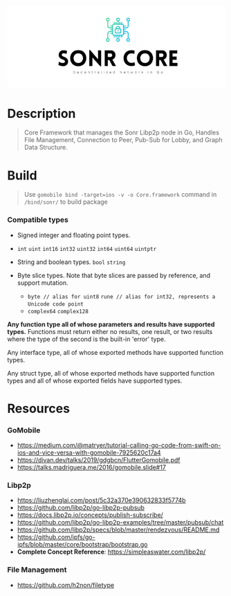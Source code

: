 <div align="center">
    <img src=".meta/header.png" alt="Sonr-Core-Header"/>
  <br>
</div>

# Description
> Core Framework that manages the Sonr Libp2p node in Go, Handles File Management, Connection to Peer, Pub-Sub for Lobby, and Graph Data Structure.

# Build
> Use `gomobile bind -target=ios -v -o Core.framework` command in `/bind/sonr/` to build package

### Compatible types
- Signed integer and floating point types. 
- `int` `uint` `int16` `int32` `uint32` `int64` `uint64` `uintptr`

- String and boolean types. `bool` `string`

- Byte slice types. Note that byte slices are passed by reference,
  and support mutation. 
  - `byte // alias for uint8`  `rune // alias for int32, represents a Unicode code point`
  - `complex64` `complex128`

**Any function type all of whose parameters and results have
  supported types.** 
  Functions must return either no results,
  one result, or two results where the type of the second is
  the built-in 'error' type.

Any interface type, all of whose exported methods have
  supported function types.

Any struct type, all of whose exported methods have
  supported function types and all of whose exported fields
  have supported types.


# Resources
### GoMobile
- https://medium.com/@matryer/tutorial-calling-go-code-from-swift-on-ios-and-vice-versa-with-gomobile-7925620c17a4
- https://divan.dev/talks/2019/gdgbcn/FlutterGomobile.pdf
- https://talks.madriguera.me/2016/gomobile.slide#17

### Libp2p
- https://liuzhenglai.com/post/5c32a370e390632833f5774b
- https://github.com/libp2p/go-libp2p-pubsub
- https://docs.libp2p.io/concepts/publish-subscribe/
- https://github.com/libp2p/go-libp2p-examples/tree/master/pubsub/chat
- https://github.com/libp2p/specs/blob/master/rendezvous/README.md
- https://github.com/ipfs/go-ipfs/blob/master/core/bootstrap/bootstrap.go
- **Complete Concept Reference**: https://simpleaswater.com/libp2p/


### File Management
- https://github.com/h2non/filetype 
